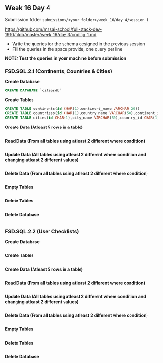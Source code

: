 ## Week 16 Day 4

Submission folder `submissions/<your_folder>/week_16/day_4/session_1`

https://github.com/masai-school/full-stack-dev-1910/blob/master/week_16/day_3/coding_1.md

- Write the queries for the schema designed in the previous session
- Fill the queries in the space provide, one query per line

**NOTE: Test the queries in your machine before submission**

### FSD.SQL.2.1 (Continents, Countries & Cities)

**Create Database**

```sql
CREATE DATABASE `citiesdb`
```

**Create Tables**

```sql
CREATE TABLE continents(id CHAR(1),continent_name VARCHAR(20))
CREATE TABLE countriess(id CHAR(1),country_name VARCHAR(50),continent_id CHAR(1))
CREATE TABLE cities(id CHAR(1),city_name VARCHAR(50),country_id CHAR(1))
```

**Create Data (Atleast 5 rows in a table)**

```sql

```

**Read Data (From all tables using atleast 2 different where condition)**

```sql

```

**Update Data (All tables using atleast 2 different where condition and changing atleast 2 different values)**

```sql

```

**Delete Data (From all tables using atleast 2 different where condition)**

```sql

```

**Empty Tables**

```sql

```

**Delete Tables**

```sql

```

**Delete Database**

```sql

```

### FSD.SQL.2.2 (User Checklists)

**Create Database**

```sql

```

**Create Tables**

```sql

```

**Create Data (Atleast 5 rows in a table)**

```sql

```

**Read Data (From all tables using atleast 2 different where condition)**

```sql

```

**Update Data (All tables using atleast 2 different where condition and changing atleast 2 different values)**

```sql

```

**Delete Data (From all tables using atleast 2 different where condition)**

```sql

```

**Empty Tables**

```sql

```

**Delete Tables**

```sql

```

**Delete Database**

```sql

```
